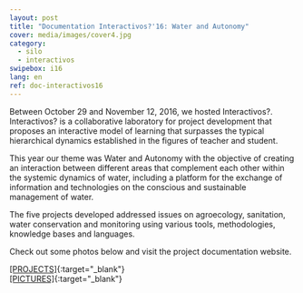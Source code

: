 ```yaml
---
layout: post
title: "Documentation Interactivos?'16: Water and Autonomy"
cover: media/images/cover4.jpg
category:
  - silo
  - interactivos
swipebox: i16
lang: en
ref: doc-interactivos16
---
```

Between October 29 and November 12, 2016, we hosted Interactivos?. Interactivos? is a collaborative laboratory for project development that proposes an interactive model of learning that surpasses the typical hierarchical dynamics established in the figures of teacher and student.

This year our theme was Water and Autonomy with the objective of creating an interaction between different areas that complement each other within the systemic dynamics of water, including a platform for the exchange of information and technologies on the conscious and sustainable management of water.

The five projects developed addressed issues on agroecology, sanitation, water conservation and monitoring using various tools, methodologies, knowledge bases and languages.

Check out some photos below and visit the project documentation website.

[[PROJECTS]](https://interactivos.silo.org.br/2016/){:target="_blank"}  
[[PICTURES]](https://www.flickr.com/photos/interactivos16/){:target="_blank"}
